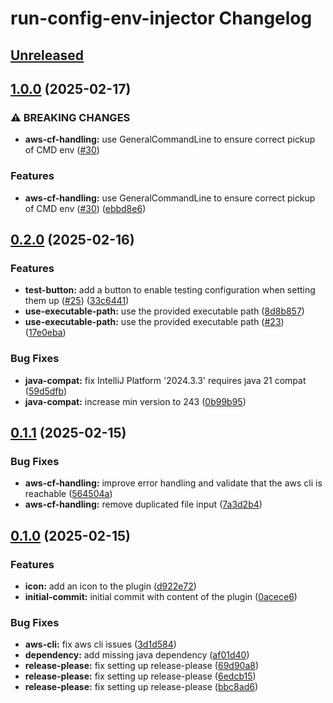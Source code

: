 <!-- Keep a Changelog guide -> https://keepachangelog.com -->

# run-config-env-injector Changelog

## [Unreleased]

## [1.0.0](https://github.com/mpecan/run-config-env-injector/compare/v0.2.0...v[1.0.0]) (2025-02-17)

### ⚠ BREAKING CHANGES

- **aws-cf-handling:** use GeneralCommandLine to ensure correct pickup of CMD env ([#30](https://github.com/mpecan/run-config-env-injector/issues/30))

### Features

- **aws-cf-handling:** use GeneralCommandLine to ensure correct pickup of CMD env ([#30](https://github.com/mpecan/run-config-env-injector/issues/30)) ([ebbd8e6](https://github.com/mpecan/run-config-env-injector/commit/ebbd8e63f70d348f62647d085d4b89aa3d85a90d))

## [0.2.0](https://github.com/mpecan/run-config-env-injector/compare/v0.1.1...v[0.2.0]) (2025-02-16)

### Features

- **test-button:** add a button to enable testing configuration when setting them up ([#25](https://github.com/mpecan/run-config-env-injector/issues/25)) ([33c6441](https://github.com/mpecan/run-config-env-injector/commit/33c6441ed038cf4aa7944dc07c33dc3cf90e8195))
- **use-executable-path:** use the provided executable path ([8d8b857](https://github.com/mpecan/run-config-env-injector/commit/8d8b857a9fb2edc9cf278b916ed88bb424bee11a))
- **use-executable-path:** use the provided executable path ([#23](https://github.com/mpecan/run-config-env-injector/issues/23)) ([17e0eba](https://github.com/mpecan/run-config-env-injector/commit/17e0ebafbbc88af412ebc30a4987123a9f611b93))

### Bug Fixes

- **java-compat:** fix IntelliJ Platform '2024.3.3' requires java 21 compat ([59d5dfb](https://github.com/mpecan/run-config-env-injector/commit/59d5dfba3d223c8b4059f4b65b09d06b2daaca5b))
- **java-compat:** increase min version to 243 ([0b99b95](https://github.com/mpecan/run-config-env-injector/commit/0b99b95966f18f01df501144df674302ccd86d4d))

## [0.1.1](https://github.com/mpecan/run-config-env-injector/compare/v0.1.0...v[0.1.1]) (2025-02-15)

### Bug Fixes

- **aws-cf-handling:** improve error handling and validate that the aws cli is reachable ([564504a](https://github.com/mpecan/run-config-env-injector/commit/564504ac7493cdce3d877c99cbb2785c08b1d2ed))
- **aws-cf-handling:** remove duplicated file input ([7a3d2b4](https://github.com/mpecan/run-config-env-injector/commit/7a3d2b43f67499ce3b24247277051280b445ee5c))

## [0.1.0](https://github.com/mpecan/run-config-env-injector/compare/v0.0.1...v[0.1.0]) (2025-02-15)

### Features

- **icon:** add an icon to the plugin ([d922e72](https://github.com/mpecan/run-config-env-injector/commit/d922e725145fdd1b1eb7cca4a4827ee8ad2c2bdf))
- **initial-commit:** initial commit with content of the plugin ([0acece6](https://github.com/mpecan/run-config-env-injector/commit/0acece6e963b64cbf2b1389b4a41c36b0ea7ee8e))

### Bug Fixes

- **aws-cli:** fix aws cli issues ([3d1d584](https://github.com/mpecan/run-config-env-injector/commit/3d1d58492383583127b25fc17f3a21dc4cf805e7))
- **dependency:** add missing java dependency ([af01d40](https://github.com/mpecan/run-config-env-injector/commit/af01d404b723c221603c8b4a2a5f73054852ce5b))
- **release-please:** fix setting up release-please ([69d90a8](https://github.com/mpecan/run-config-env-injector/commit/69d90a881fada5624630a8fd8817c322edae332a))
- **release-please:** fix setting up release-please ([6edcb15](https://github.com/mpecan/run-config-env-injector/commit/6edcb15436bd6c662e07d7209c454a186fc2a56c))
- **release-please:** fix setting up release-please ([bbc8ad6](https://github.com/mpecan/run-config-env-injector/commit/bbc8ad677de5597ddd88700800be0f68ed3e9106))

[Unreleased]: https://github.com/mpecan/run-config-env-injector/compare/v1.0.0...HEAD
[1.0.0]: https://github.com/mpecan/run-config-env-injector/compare/v0.2.0...v1.0.0
[0.2.0]: https://github.com/mpecan/run-config-env-injector/compare/v0.1.1...v0.2.0
[0.1.1]: https://github.com/mpecan/run-config-env-injector/compare/v0.1.0...v0.1.1
[0.1.0]: https://github.com/mpecan/run-config-env-injector/commits/v0.1.0
